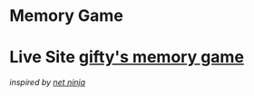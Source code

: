 
# Memory Game
# Live Site   **[gifty's memory game](https://giftys-memory-game.netlify.app/)**
*inspired by [net ninja](https://github.com/iamshaunjp)*
